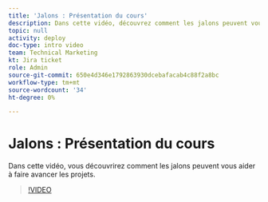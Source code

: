 ```yaml
---
title: 'Jalons : Présentation du cours'
description: Dans cette vidéo, découvrez comment les jalons peuvent vous aider à faire avancer les projets.
topic: null
activity: deploy
doc-type: intro video
team: Technical Marketing
kt: Jira ticket
role: Admin
source-git-commit: 650e4d346e1792863930dcebafacab4c88f2a8bc
workflow-type: tm+mt
source-wordcount: '34'
ht-degree: 0%

---
```


# Jalons : Présentation du cours

Dans cette vidéo, vous découvrirez comment les jalons peuvent vous aider à faire avancer les projets.

>[!VIDEO](https://video.tv.adobe.com/v/335203/?quality=12&learn=on)
